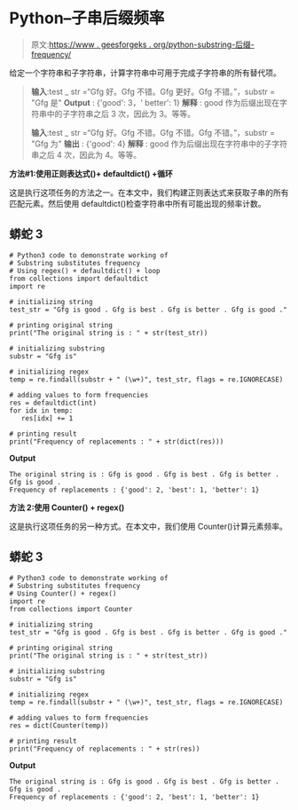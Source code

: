 # Python–子串后缀频率

> 原文:[https://www . geesforgeks . org/python-substring-后缀-frequency/](https://www.geeksforgeeks.org/python-substring-suffix-frequency/)

给定一个字符串和子字符串，计算字符串中可用于完成子字符串的所有替代项。

> **输入**:test _ str =“Gfg 好。Gfg 不错。Gfg 更好。Gfg 不错。”，substr = "Gfg 是"
> **Output** : {'good': 3，' better': 1}
> **解释** : good 作为后缀出现在字符串中的子字符串之后 3 次，因此为 3。等等。
> 
> **输入**:test _ str =“Gfg 好。Gfg 不错。Gfg 不错。Gfg 不错。”，substr = "Gfg 为"
> **输出** : {'good': 4}
> **解释** : good 作为后缀出现在字符串中的子字符串之后 4 次，因此为 4。等等。

**方法#1:使用正则表达式()+ defaultdict() +循环**

这是执行这项任务的方法之一。在本文中，我们构建正则表达式来获取子串的所有匹配元素。然后使用 defaultdict()检查字符串中所有可能出现的频率计数。

## 蟒蛇 3

```
# Python3 code to demonstrate working of
# Substring substitutes frequency
# Using regex() + defaultdict() + loop
from collections import defaultdict
import re

# initializing string
test_str = "Gfg is good . Gfg is best . Gfg is better . Gfg is good ."

# printing original string
print("The original string is : " + str(test_str))

# initializing substring
substr = "Gfg is"

# initializing regex
temp = re.findall(substr + " (\w+)", test_str, flags = re.IGNORECASE)

# adding values to form frequencies
res = defaultdict(int)
for idx in temp:
   res[idx] += 1

# printing result
print("Frequency of replacements : " + str(dict(res)))
```

**Output**

```
The original string is : Gfg is good . Gfg is best . Gfg is better . Gfg is good .
Frequency of replacements : {'good': 2, 'best': 1, 'better': 1}

```

**方法 2:使用 Counter() + regex()**

这是执行这项任务的另一种方式。在本文中，我们使用 Counter()计算元素频率。

## 蟒蛇 3

```
# Python3 code to demonstrate working of
# Substring substitutes frequency
# Using Counter() + regex()
import re
from collections import Counter

# initializing string
test_str = "Gfg is good . Gfg is best . Gfg is better . Gfg is good ."

# printing original string
print("The original string is : " + str(test_str))

# initializing substring
substr = "Gfg is"

# initializing regex
temp = re.findall(substr + " (\w+)", test_str, flags = re.IGNORECASE)

# adding values to form frequencies
res = dict(Counter(temp))

# printing result
print("Frequency of replacements : " + str(res))
```

**Output**

```
The original string is : Gfg is good . Gfg is best . Gfg is better . Gfg is good .
Frequency of replacements : {'good': 2, 'best': 1, 'better': 1}

```